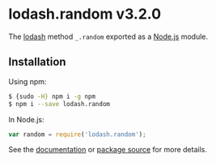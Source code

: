 # lodash.random v3.2.0

The [lodash](https://lodash.com/) method `_.random` exported as a [Node.js](https://nodejs.org/) module.

## Installation

Using npm:
```bash
$ {sudo -H} npm i -g npm
$ npm i --save lodash.random
```

In Node.js:
```js
var random = require('lodash.random');
```

See the [documentation](https://lodash.com/docs#random) or [package source](https://github.com/lodash/lodash/blob/3.2.0-npm-packages/lodash.random) for more details.
